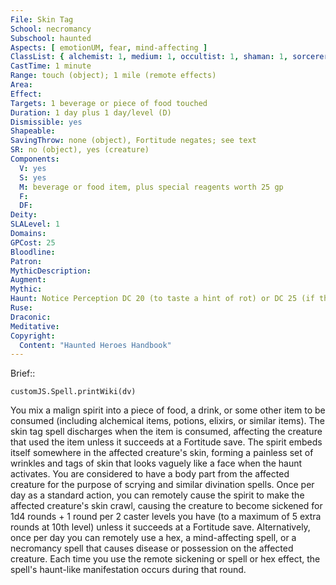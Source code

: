 ```yaml
---
File: Skin Tag
School: necromancy
Subschool: haunted
Aspects: [ emotionUM, fear, mind-affecting ]
ClassList: { alchemist: 1, medium: 1, occultist: 1, shaman: 1, sorcerer: 1, wizard: 1, witch: 1 }
CastTime: 1 minute
Range: touch (object); 1 mile (remote effects)
Area: 
Effect: 
Targets: 1 beverage or piece of food touched
Duration: 1 day plus 1 day/level (D)
Dismissible: yes
Shapeable: 
SavingThrow: none (object), Fortitude negates; see text
SR: no (object), yes (creature)
Components:
  V: yes
  S: yes
  M: beverage or food item, plus special reagents worth 25 gp
  F: 
  DF: 
Deity: 
SLALevel: 1
Domains: 
GPCost: 25
Bloodline: 
Patron: 
MythicDescription: 
Augment: 
Mythic: 
Haunt: Notice Perception DC 20 (to taste a hint of rot) or DC 25 (if the affected creature is wearing armor or heavy clothing)  hp 5 hp; Trigger conditional (using the item or the spell's remote effect); Reset none
Ruse: 
Draconic: 
Meditative: 
Copyright:
  Content: "Haunted Heroes Handbook"
---
```

Brief:: 

```dataviewjs
customJS.Spell.printWiki(dv)
```

You mix a malign spirit into a piece of food, a drink, or some other item to be consumed (including alchemical items, potions, elixirs, or similar items). The skin tag spell discharges when the item is consumed, affecting the creature that used the item unless it succeeds at a Fortitude save. The spirit embeds itself somewhere in the affected creature's skin, forming a painless set of wrinkles and tags of skin that looks vaguely like a face when the haunt activates. You are considered to have a body part from the affected creature for the purpose of scrying and similar divination spells. Once per day as a standard action, you can remotely cause the spirit to make the affected creature's skin crawl, causing the creature to become sickened for 1d4 rounds + 1 round per 2 caster levels you have (to a maximum of 5 extra rounds at 10th level) unless it succeeds at a Fortitude save. Alternatively, once per day you can remotely use a hex, a mind-affecting spell, or a necromancy spell that causes disease or possession on the affected creature. Each time you use the  remote sickening or spell or hex effect, the spell's haunt-like manifestation occurs during that round.
